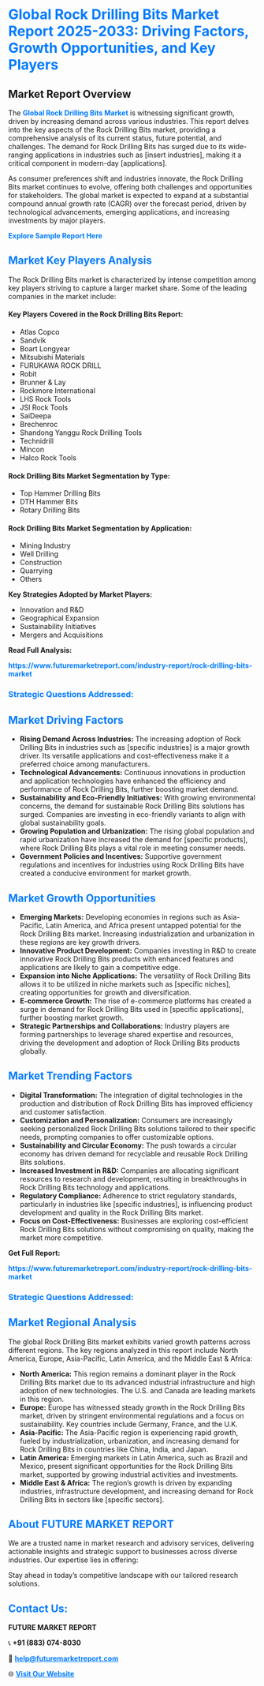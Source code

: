 <h1 style="color: #007BFF;">Global Rock Drilling Bits Market Report 2025-2033: Driving Factors, Growth Opportunities, and Key Players</h1>

<section id="overview">
<h2>Market Report Overview</h2>
<p>The <a href="https://www.futuremarketreport.com/industry-report/rock-drilling-bits-market" style="color: #007BFF; text-decoration: none;"><strong>Global Rock Drilling Bits Market</strong></a> is witnessing significant growth, driven by increasing demand across various industries. This report delves into the key aspects of the Rock Drilling Bits market, providing a comprehensive analysis of its current status, future potential, and challenges. The demand for Rock Drilling Bits has surged due to its wide-ranging applications in industries such as [insert industries], making it a critical component in modern-day [applications].</p>
<p>As consumer preferences shift and industries innovate, the Rock Drilling Bits market continues to evolve, offering both challenges and opportunities for stakeholders. The global market is expected to expand at a substantial compound annual growth rate (CAGR) over the forecast period, driven by technological advancements, emerging applications, and increasing investments by major players.</p>
</section>

<section id="overview">
<p><a href="https://www.futuremarketreport.com/request-sample/reportId=62747" style="color: #007BFF; text-decoration: none;"><strong>Explore Sample Report Here</strong></a></p>
</section>

<section id="key-players">
<h2 style="color: #007BFF;">Market Key Players Analysis</h2>
<p>The Rock Drilling Bits market is characterized by intense competition among key players striving to capture a larger market share. Some of the leading companies in the market include:</p>
<h4>Key Players Covered in the Rock Drilling Bits Report:</h4>
<ul><li>Atlas Copco</li><li>Sandvik</li><li>Boart Longyear</li><li>Mitsubishi Materials</li><li>FURUKAWA ROCK DRILL</li><li>Robit</li><li>Brunner &amp; Lay</li><li>Rockmore International</li><li>LHS Rock Tools</li><li>JSI Rock Tools</li><li>SaiDeepa</li><li>Brechenroc</li><li>Shandong Yanggu Rock Drilling Tools</li><li>Technidrill</li><li>Mincon</li><li>Halco Rock Tools</li></ul>
<h4>Rock Drilling Bits Market Segmentation by Type:</h4>
<ul><li>Top Hammer Drilling Bits</li><li>DTH Hammer Bits</li><li>Rotary Drilling Bits</li></ul>

<h4>Rock Drilling Bits Market Segmentation by Application:</h4>
<ul><li>Mining Industry</li><li>Well Drilling</li><li>Construction</li><li>Quarrying</li><li>Others</li></ul>
<p><strong>Key Strategies Adopted by Market Players:</strong></p>
<ul>
<li>Innovation and R&D</li>
<li>Geographical Expansion</li>
<li>Sustainability Initiatives</li>
<li>Mergers and Acquisitions</li>
</ul>
</section>

<section>
<p><strong>Read Full Analysis: </strong></p><a href="https://www.futuremarketreport.com/industry-report/rock-drilling-bits-market" style="color: #007BFF; text-decoration: none;"><strong>https://www.futuremarketreport.com/industry-report/rock-drilling-bits-market</strong></a>
<h3 style="color: #007BFF;">Strategic Questions Addressed:</h3>
</section>

<section id="driving-factors">
<h2 style="color: #007BFF;">Market Driving Factors</h2>
<ul>
<li><strong>Rising Demand Across Industries:</strong> The increasing adoption of Rock Drilling Bits in industries such as [specific industries] is a major growth driver. Its versatile applications and cost-effectiveness make it a preferred choice among manufacturers.</li>
<li><strong>Technological Advancements:</strong> Continuous innovations in production and application technologies have enhanced the efficiency and performance of Rock Drilling Bits, further boosting market demand.</li>
<li><strong>Sustainability and Eco-Friendly Initiatives:</strong> With growing environmental concerns, the demand for sustainable Rock Drilling Bits solutions has surged. Companies are investing in eco-friendly variants to align with global sustainability goals.</li>
<li><strong>Growing Population and Urbanization:</strong> The rising global population and rapid urbanization have increased the demand for [specific products], where Rock Drilling Bits plays a vital role in meeting consumer needs.</li>
<li><strong>Government Policies and Incentives:</strong> Supportive government regulations and incentives for industries using Rock Drilling Bits have created a conducive environment for market growth.</li>
</ul>
</section>

<section id="growth-opportunities">
<h2 style="color: #007BFF;">Market Growth Opportunities</h2>
<ul>
<li><strong>Emerging Markets:</strong> Developing economies in regions such as Asia-Pacific, Latin America, and Africa present untapped potential for the Rock Drilling Bits market. Increasing industrialization and urbanization in these regions are key growth drivers.</li>
<li><strong>Innovative Product Development:</strong> Companies investing in R&D to create innovative Rock Drilling Bits products with enhanced features and applications are likely to gain a competitive edge.</li>
<li><strong>Expansion into Niche Applications:</strong> The versatility of Rock Drilling Bits allows it to be utilized in niche markets such as [specific niches], creating opportunities for growth and diversification.</li>
<li><strong>E-commerce Growth:</strong> The rise of e-commerce platforms has created a surge in demand for Rock Drilling Bits used in [specific applications], further boosting market growth.</li>
<li><strong>Strategic Partnerships and Collaborations:</strong> Industry players are forming partnerships to leverage shared expertise and resources, driving the development and adoption of Rock Drilling Bits products globally.</li>
</ul>
</section>

<section id="trending-factors">
<h2 style="color: #007BFF;">Market Trending Factors</h2>
<ul>
<li><strong>Digital Transformation:</strong> The integration of digital technologies in the production and distribution of Rock Drilling Bits has improved efficiency and customer satisfaction.</li>
<li><strong>Customization and Personalization:</strong> Consumers are increasingly seeking personalized Rock Drilling Bits solutions tailored to their specific needs, prompting companies to offer customizable options.</li>
<li><strong>Sustainability and Circular Economy:</strong> The push towards a circular economy has driven demand for recyclable and reusable Rock Drilling Bits solutions.</li>
<li><strong>Increased Investment in R&D:</strong> Companies are allocating significant resources to research and development, resulting in breakthroughs in Rock Drilling Bits technology and applications.</li>
<li><strong>Regulatory Compliance:</strong> Adherence to strict regulatory standards, particularly in industries like [specific industries], is influencing product development and quality in the Rock Drilling Bits market.</li>
<li><strong>Focus on Cost-Effectiveness:</strong> Businesses are exploring cost-efficient Rock Drilling Bits solutions without compromising on quality, making the market more competitive.</li>
</ul>
</section>

<section>
<p><strong>Get Full Report: </strong></p><a href="https://www.futuremarketreport.com/industry-report/rock-drilling-bits-market" style="color: #007BFF; text-decoration: none;"><strong>https://www.futuremarketreport.com/industry-report/rock-drilling-bits-market</strong></a>
<h3 style="color: #007BFF;">Strategic Questions Addressed:</h3>
</section>


<section id="regional-analysis">
<h2 style="color: #007BFF;">Market Regional Analysis</h2>
<p>The global Rock Drilling Bits market exhibits varied growth patterns across different regions. The key regions analyzed in this report include North America, Europe, Asia-Pacific, Latin America, and the Middle East & Africa:</p>
<ul>
<li><strong>North America:</strong> This region remains a dominant player in the Rock Drilling Bits market due to its advanced industrial infrastructure and high adoption of new technologies. The U.S. and Canada are leading markets in this region.</li>
<li><strong>Europe:</strong> Europe has witnessed steady growth in the Rock Drilling Bits market, driven by stringent environmental regulations and a focus on sustainability. Key countries include Germany, France, and the U.K.</li>
<li><strong>Asia-Pacific:</strong> The Asia-Pacific region is experiencing rapid growth, fueled by industrialization, urbanization, and increasing demand for Rock Drilling Bits in countries like China, India, and Japan.</li>
<li><strong>Latin America:</strong> Emerging markets in Latin America, such as Brazil and Mexico, present significant opportunities for the Rock Drilling Bits market, supported by growing industrial activities and investments.</li>
<li><strong>Middle East & Africa:</strong> The region’s growth is driven by expanding industries, infrastructure development, and increasing demand for Rock Drilling Bits in sectors like [specific sectors].</li>
</ul>
</section>

<footer>
<h2 style="color: #007BFF;">About FUTURE MARKET REPORT</h2>
<p>We are a trusted name in market research and advisory services, delivering actionable insights and strategic support to businesses across diverse industries. Our expertise lies in offering:</p>

<p>Stay ahead in today’s competitive landscape with our tailored research solutions.</p>

<h2 style="color: #007BFF;">Contact Us:</h2>
<p><strong>FUTURE MARKET REPORT</strong></p>
<p>📞 <strong>+91 (883) 074-8030</strong></p>
<p>📧 <strong><a href="mailto:help@futuremarketreport.com" style="color: #007BFF;">help@futuremarketreport.com</a></strong></p>
<p>🌐 <strong><a href="https://www.futuremarketreport.com/" style="color: #007BFF;">Visit Our Website</a></strong></p>
</footer>